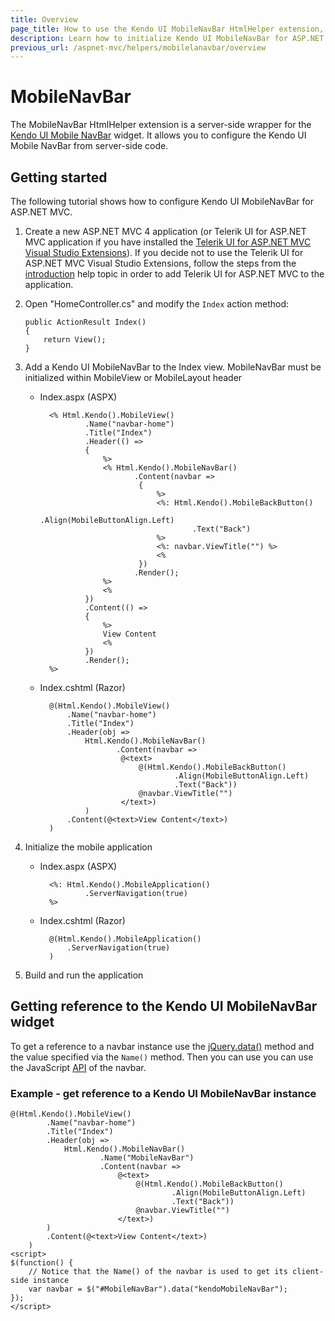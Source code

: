 ```yaml
---
title: Overview
page_title: How to use the Kendo UI MobileNavBar HtmlHelper extension, server-side ASP.NET MVC wrapper for Kendo UI Mobile NavBar widget
description: Learn how to initialize Kendo UI MobileNavBar for ASP.NET MVC, access an existing navbar with MobileNavBar HtmlHelper extension documentation.
previous_url: /aspnet-mvc/helpers/mobilelanavbar/overview
---
```


# MobileNavBar

The MobileNavBar HtmlHelper extension is a server-side wrapper for the [Kendo UI Mobile NavBar](/api/mobile/navbar) widget. It allows you to configure the Kendo UI Mobile NavBar
from server-side code.

## Getting started

The following tutorial shows how to configure Kendo UI MobileNavBar for ASP.NET MVC.

1.  Create a new ASP.NET MVC 4 application (or Telerik UI for ASP.NET MVC application if you have installed the [Telerik UI for ASP.NET MVC Visual Studio Extensions](/aspnet-mvc/introduction#kendo-ui-for-asp.net-mvc-visual-studio-extensions)).
If you decide not to use the Telerik UI for ASP.NET MVC Visual Studio Extensions, follow the steps from the [introduction](/aspnet-mvc/introduction) help topic in order
to add Telerik UI for ASP.NET MVC to the application.
1.  Open "HomeController.cs" and modify the `Index` action method:

        public ActionResult Index()
        {
            return View();
        }

1. Add a Kendo UI MobileNavBar to the Index view. MobileNavBar must be initialized within MobileView or MobileLayout header
    - Index.aspx (ASPX)

            <% Html.Kendo().MobileView()
                    .Name("navbar-home")
                    .Title("Index")
                    .Header(() =>
                    {
                        %>
                        <% Html.Kendo().MobileNavBar()
                               .Content(navbar =>
                                {
                                    %>
                                    <%: Html.Kendo().MobileBackButton()
                                            .Align(MobileButtonAlign.Left)
                                            .Text("Back")
                                    %>
                                    <%: navbar.ViewTitle("") %>
                                    <%
                                })
                               .Render();
                        %>
                        <%
                    })
                    .Content(() =>
                    {
                        %>
                        View Content
                        <%
                    })
                    .Render();
            %>

    - Index.cshtml (Razor)

            @(Html.Kendo().MobileView()
                .Name("navbar-home")
                .Title("Index")
                .Header(obj =>
                    Html.Kendo().MobileNavBar()
                           .Content(navbar =>
                            @<text>
                                @(Html.Kendo().MobileBackButton()
                                        .Align(MobileButtonAlign.Left)
                                        .Text("Back"))
                                @navbar.ViewTitle("")
                            </text>)
                    )
                .Content(@<text>View Content</text>)
            )


1. Initialize the mobile application
    - Index.aspx (ASPX)

            <%: Html.Kendo().MobileApplication()
                    .ServerNavigation(true)
            %>

    - Index.cshtml (Razor)

            @(Html.Kendo().MobileApplication()
                .ServerNavigation(true)
            )

1. Build and run the application

## Getting reference to the Kendo UI MobileNavBar widget

To get a reference to a navbar instance use the [jQuery.data()](http://api.jquery.com/jQuery.data/) method and the value specified via the `Name()` method.
Then you can use you can use the JavaScript [API](/api/mobile/navbar#methods) of the navbar.

### Example - get reference to a Kendo UI MobileNavBar instance

    @(Html.Kendo().MobileView()
            .Name("navbar-home")
            .Title("Index")
            .Header(obj =>
                Html.Kendo().MobileNavBar()
                        .Name("MobileNavBar")
                        .Content(navbar =>
                            @<text>
                                @(Html.Kendo().MobileBackButton()
                                        .Align(MobileButtonAlign.Left)
                                        .Text("Back"))
                                @navbar.ViewTitle("")
                            </text>)
            )
            .Content(@<text>View Content</text>)
        )
    <script>
    $(function() {
        // Notice that the Name() of the navbar is used to get its client-side instance
        var navbar = $("#MobileNavBar").data("kendoMobileNavBar");
    });
    </script>
